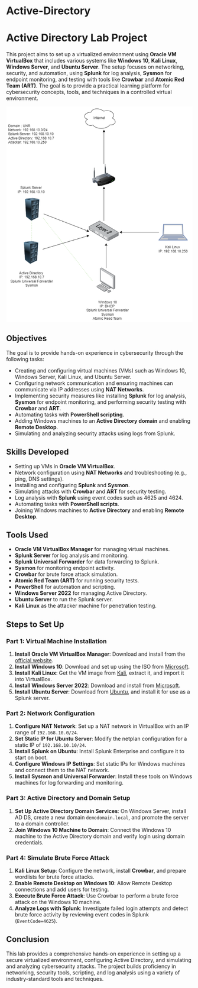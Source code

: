 # Active-Directory
# Active Directory Lab Project

This project aims to set up a virtualized environment using **Oracle VM VirtualBox** that includes various systems like **Windows 10**, **Kali Linux**, **Windows Server**, and **Ubuntu Server**. The setup focuses on networking, security, and automation, using **Splunk** for log analysis, **Sysmon** for endpoint monitoring, and testing with tools like **Crowbar** and **Atomic Red Team (ART)**. The goal is to provide a practical learning platform for cybersecurity concepts, tools, and techniques in a controlled virtual environment.

![Active Directory Lab Diagram](ActiveDirectoryLab.png)

## Objectives
The goal is to provide hands-on experience in cybersecurity through the following tasks:
- Creating and configuring virtual machines (VMs) such as Windows 10, Windows Server, Kali Linux, and Ubuntu Server.
- Configuring network communication and ensuring machines can communicate via IP addresses using **NAT Networks**.
- Implementing security measures like installing **Splunk** for log analysis, **Sysmon** for endpoint monitoring, and performing security testing with **Crowbar** and **ART**.
- Automating tasks with **PowerShell scripting**.
- Adding Windows machines to an **Active Directory domain** and enabling **Remote Desktop**.
- Simulating and analyzing security attacks using logs from Splunk.

## Skills Developed
- Setting up VMs in **Oracle VM VirtualBox**.
- Network configuration using **NAT Networks** and troubleshooting (e.g., ping, DNS settings).
- Installing and configuring **Splunk** and **Sysmon**.
- Simulating attacks with **Crowbar** and **ART** for security testing.
- Log analysis with **Splunk** using event codes such as 4625 and 4624.
- Automating tasks with **PowerShell scripts**.
- Joining Windows machines to **Active Directory** and enabling **Remote Desktop**.

## Tools Used
- **Oracle VM VirtualBox Manager** for managing virtual machines.
- **Splunk Server** for log analysis and monitoring.
- **Splunk Universal Forwarder** for data forwarding to Splunk.
- **Sysmon** for monitoring endpoint activity.
- **Crowbar** for brute force attack simulation.
- **Atomic Red Team (ART)** for running security tests.
- **PowerShell** for automation and scripting.
- **Windows Server 2022** for managing Active Directory.
- **Ubuntu Server** to run the Splunk server.
- **Kali Linux** as the attacker machine for penetration testing.

## Steps to Set Up

### Part 1: Virtual Machine Installation
1. **Install Oracle VM VirtualBox Manager**: Download and install from the [official website](https://www.virtualbox.org/).
2. **Install Windows 10**: Download and set up using the ISO from [Microsoft](https://www.microsoft.com/en-ca/software-download/windows10).
3. **Install Kali Linux**: Get the VM image from [Kali](https://www.kali.org/), extract it, and import it into VirtualBox.
4. **Install Windows Server 2022**: Download and install from [Microsoft](https://www.microsoft.com/en-us/evalcenter/evaluate-windows-server-2022).
5. **Install Ubuntu Server**: Download from [Ubuntu](https://ubuntu.com/server), and install it for use as a Splunk server.

### Part 2: Network Configuration
1. **Configure NAT Network**: Set up a NAT network in VirtualBox with an IP range of `192.168.10.0/24`. 
2. **Set Static IP for Ubuntu Server**: Modify the netplan configuration for a static IP of `192.168.10.10/24`.
3. **Install Splunk on Ubuntu**: Install Splunk Enterprise and configure it to start on boot.
4. **Configure Windows IP Settings**: Set static IPs for Windows machines and connect them to the NAT network.
5. **Install Sysmon and Universal Forwarder**: Install these tools on Windows machines for log forwarding and monitoring.

### Part 3: Active Directory and Domain Setup
1. **Set Up Active Directory Domain Services**: On Windows Server, install AD DS, create a new domain `demodomain.local`, and promote the server to a domain controller.
2. **Join Windows 10 Machine to Domain**: Connect the Windows 10 machine to the Active Directory domain and verify login using domain credentials.

### Part 4: Simulate Brute Force Attack
1. **Kali Linux Setup**: Configure the network, install **Crowbar**, and prepare wordlists for brute force attacks.
2. **Enable Remote Desktop on Windows 10**: Allow Remote Desktop connections and add users for testing.
3. **Execute Brute Force Attack**: Use Crowbar to perform a brute force attack on the Windows 10 machine.
4. **Analyze Logs with Splunk**: Investigate failed login attempts and detect brute force activity by reviewing event codes in Splunk (`EventCode=4625`).

## Conclusion
This lab provides a comprehensive hands-on experience in setting up a secure virtualized environment, configuring Active Directory, and simulating and analyzing cybersecurity attacks. The project builds proficiency in networking, security tools, scripting, and log analysis using a variety of industry-standard tools and techniques.
